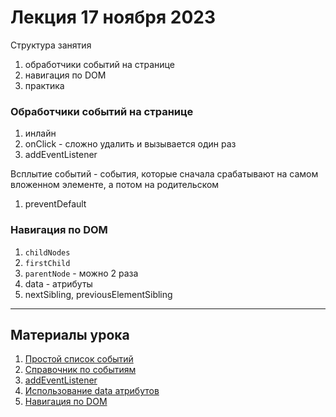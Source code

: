 # Лекция 17 ноября 2023

Структура занятия

1. обработчики событий на странице
2. навигация по DOM
3. практика

### Обработчики событий на странице

1. инлайн
2. onClick - сложно удалить и вызывается один раз
3. addEventListener

Всплытие событий - события, которые сначала срабатывают на самом вложенном элементе, а потом на родительском

1. preventDefault

### Навигация по DOM

1. `childNodes`
2. `firstChild`
3. `parentNode` - можно 2 раза
4. data - атрибуты
5. nextSibling, previousElementSibling

---

## Материалы урока

1. [Простой список событий](https://oddler.ru/blog/i63)
1. [Справочник по событиям](https://developer.mozilla.org/ru/docs/Web/Events)
1. [addEventListener](https://developer.mozilla.org/ru/docs/Web/API/EventTarget/addEventListener)
1. [Использование data атрибутов](https://developer.mozilla.org/ru/docs/Learn/HTML/Howto/Use_data_attributes)
1. [Навигация по DOM](https://learn.javascript.ru/dom-navigation)
